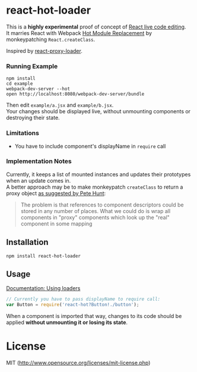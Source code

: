 # react-hot-loader

This is a **highly experimental** proof of concept of [React live code editing](http://www.youtube.com/watch?v=pw4fKkyPPg8).  
It marries React with Webpack [Hot Module Replacement](http://webpack.github.io/docs/hot-module-replacement.html) by monkeypatching `React.createClass`.  

Inspired by [react-proxy-loader](https://github.com/webpack/react-proxy-loader).

### Running Example

```
npm install
cd example
webpack-dev-server --hot
open http://localhost:8080/webpack-dev-server/bundle
```

Then edit `example/a.jsx` and `example/b.jsx`.  
Your changes should be displayed live, without unmounting components or destroying their state.

### Limitations

* You have to include component's displayName in `require` call

### Implementation Notes

Currently, it keeps a list of mounted instances and updates their prototypes when an update comes in.  
A better approach may be to make monkeypatch `createClass` to return a proxy object [as suggested by Pete Hunt](https://github.com/webpack/webpack/issues/341#issuecomment-48372300):

>The problem is that references to component descriptors could be stored in any number of places. What we could do is wrap all components in "proxy" components which look up the "real" component in some mapping


## Installation

`npm install react-hot-loader`

## Usage

[Documentation: Using loaders](http://webpack.github.io/docs/using-loaders.html)

```javascript
// Currently you have to pass displayName to require call:
var Button = require('react-hot?Button!./button');
```

When a component is imported that way, changes to its code should be applied **without unmounting it or losing its state**.

# License

MIT (http://www.opensource.org/licenses/mit-license.php)
